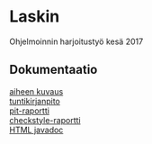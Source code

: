 ﻿# Laskin
Ohjelmoinnin harjoitustyö kesä 2017  

## Dokumentaatio  
[aiheen kuvaus](dokumentaatio/aiheenKuvausJaRakenne.md)  
[tuntikirjanpito](dokumentaatio/tuntikirjanpito.md)  
[pit-raportti](https://htmlpreview.github.io/?https://github.com/Eetusav/Laskin/blob/master/dokumentaatio/pit/201706261707/index.html)  
[checkstyle-raportti](https://htmlpreview.github.io/?https://github.com/Eetusav/Laskin/blob/master/dokumentaatio/checkstyle/checkstyle.html)  
[HTML javadoc](https://htmlpreview.github.io/?https://github.com/Eetusav/Laskin/blob/master/apidocs/index.html)
